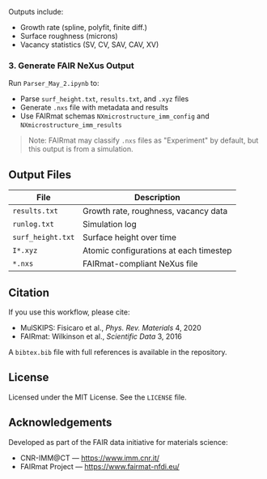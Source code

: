 
Outputs include:
- Growth rate (spline, polyfit, finite diff.)
- Surface roughness (microns)
- Vacancy statistics (SV, CV, SAV, CAV, XV)

### 3. Generate FAIR NeXus Output

Run `Parser_May_2.ipynb` to:
- Parse `surf_height.txt`, `results.txt`, and `.xyz` files
- Generate `.nxs` file with metadata and results
- Use FAIRmat schemas `NXmicrostructure_imm_config` and `NXmicrostructure_imm_results`

> Note: FAIRmat may classify `.nxs` files as "Experiment" by default, but this output is from a simulation.

## Output Files

| File              | Description                              |
| ----------------- | ---------------------------------------- |
| `results.txt`     | Growth rate, roughness, vacancy data     |
| `runlog.txt`      | Simulation log                           |
| `surf_height.txt` | Surface height over time                 |
| `I*.xyz`          | Atomic configurations at each timestep   |
| `*.nxs`           | FAIRmat-compliant NeXus file             |

## Citation

If you use this workflow, please cite:
- MulSKIPS: Fisicaro et al., *Phys. Rev. Materials* 4, 2020
- FAIRmat: Wilkinson et al., *Scientific Data* 3, 2016

A `bibtex.bib` file with full references is available in the repository.

## License

Licensed under the MIT License. See the `LICENSE` file.

## Acknowledgements

Developed as part of the FAIR data initiative for materials science:
- CNR-IMM@CT — https://www.imm.cnr.it/
- FAIRmat Project — https://www.fairmat-nfdi.eu/
